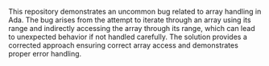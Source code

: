 This repository demonstrates an uncommon bug related to array handling in Ada.  The bug arises from the attempt to iterate through an array using its range and indirectly accessing the array through its range, which can lead to unexpected behavior if not handled carefully. The solution provides a corrected approach ensuring correct array access and demonstrates proper error handling.